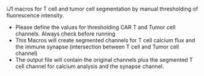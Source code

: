 iJ1 macros for T cell and tumor cell segmentation by manual thresholding of fluorescence intensity.
- Please define the values for thresholding CAR T and Tumor cell channels. Always check before running
- This Macros will create segmented channels for T cell calcium flux and the immune synapse (intersection between T cell and Tumor cell channel)
- The output file will contain the original channels plus the segmented T cell channel for calcium analysis and the synapse channel.
